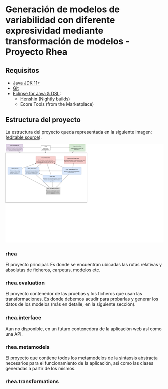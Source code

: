 # Generación de modelos de variabilidad con diferente expresividad mediante transformación de modelos - Proyecto Rhea

## Requisitos
- [Java JDK 11+](https://www.oracle.com/java/)
- [Git](https://git-scm.com/)
- [Eclipse for Java & DSL](https://www.eclipse.org/):
  - [Henshin](https://www.eclipse.org/henshin/) (Nightly builds)
  - Ecore Tools (from the Marketplace)

## Estructura del proyecto
La estructura del proyecto queda representada en la siguiente imagen: ([editable source](https://drive.google.com/file/d/1Jscos-3TLRxldxyu5WjWGeU_5kA-QjNi/view?usp=sharing)).

<img src="resources/project-structure.png" alt="drawing" width="800"/>

### rhea
El proyecto principal. Es donde se encuentran ubicadas las rutas relativas y absolutas de ficheros, carpetas, modelos etc.

### rhea.evaluation
El proyecto contenedor de las pruebas y los ficheros que usan las transformaciones. Es donde debemos acudir para probarlas y generar los datos de los modelos (más en detalle, en la siguiente sección).

### rhea.interface
Aun no disponible, en un futuro contenedora de la aplicación web así como una API.

### rhea.metamodels
El proyecto que contiene todos los metamodelos de la sintaxsis abstracta necesarios para el funcionamiento de la aplicación, así como las clases generadas a partir de los mismos.

### rhea.transformations
